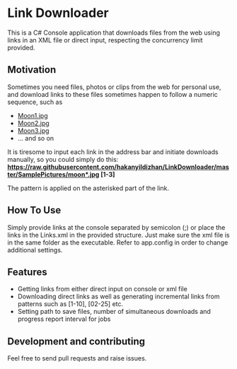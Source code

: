 # Link Downloader
This is a C# Console application that downloads files from the web using links in an XML file or direct input, respecting the concurrency limit provided.

## Motivation
Sometimes you need files, photos or clips from the web for personal use, and download links to these files sometimes happen to follow a numeric sequence, such as

* [Moon1.jpg](https://raw.githubusercontent.com/hakanyildizhan/LinkDownloader/master/SamplePictures/moon1.jpg)
* [Moon2.jpg](https://raw.githubusercontent.com/hakanyildizhan/LinkDownloader/master/SamplePictures/moon2.jpg)
* [Moon3.jpg](https://raw.githubusercontent.com/hakanyildizhan/LinkDownloader/master/SamplePictures/moon3.jpg)
* ... and so on

It is tiresome to input each link in the address bar and initiate downloads manually, so you could simply do this:
**https://raw.githubusercontent.com/hakanyildizhan/LinkDownloader/master/SamplePictures/moon*.jpg [1-3]**

The pattern is applied on the asterisked part of the link.

## How To Use
Simply provide links at the console separated by semicolon (;) or place the links in the Links.xml in the provided structure.
Just make sure the xml file is in the same folder as the executable.
Refer to app.config in order to change additional settings.

## Features

* Getting links from either direct input on console or xml file
* Downloading direct links as well as generating incremental links from patterns such as [1-10], [02-25] etc.
* Setting path to save files, number of simultaneous downloads and progress report interval for jobs

## Development and contributing

Feel free to send pull requests and raise issues.